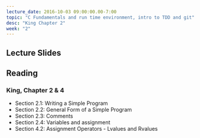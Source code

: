 ```yaml
---
lecture_date: 2016-10-03 09:00:00.00-7:00
topic: "C Fundamentals and run time environment, intro to TDD and git"
desc: "King Chapter 2"
week: "2"
---
```


## Lecture Slides

## Reading

### King, Chapter 2 & 4

* Section 2.1: Writing a Simple Program
* Section 2.2: General Form of a Simple Program
* Section 2.3: Comments
* Section 2.4: Variables and assignment
* Section 4.2: Assignment Operators - Lvalues and Rvalues

